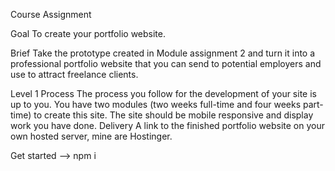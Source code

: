 Course Assignment

Goal
To create your portfolio website.

Brief
Take the prototype created in Module assignment 2 and turn it into a professional portfolio website that you can send to potential 
employers and use to attract freelance clients.

Level 1 Process
The process you follow for the development of your site is up to you. You have two modules (two weeks full-time and four weeks part-time) 
to create this site. The site should be mobile responsive and display work you have done.
Delivery
A link to the finished portfolio website on your own hosted server, mine are Hostinger.

Get started
--> npm i 
